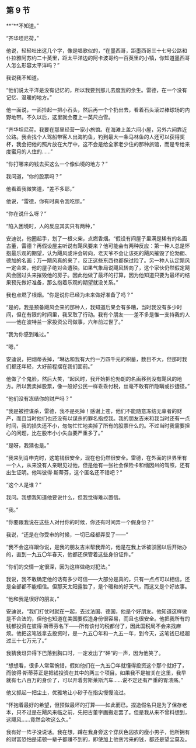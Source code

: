## 第 9 节

  **“**不知道。”

  “齐华坦尼荷，”

  他说，轻轻吐出这几个字，像是唱歌似的，“在墨西哥，距墨西哥三十七号公路和仆拉雅阿苏约二十英里，距太平洋边的阿卡波哥约一百英里的小镇，你知道墨西哥人怎么形容太平洋吗？”

  我说我不知道。

  “他们说太平洋是没有记忆的，所以我要到那儿去度我的余生。雷德，在一个没有记忆、温暖的地方。”

  他一面说，一面捡起一把小石头，然后再一个个扔出去，看着石头滚过棒球场的内野地带。不久以后，这里就会覆上一英尺白雪。

  “齐华坦尼荷。我要在那里经营一家小旅馆。在海滩上盖六间小屋，另外六间靠近公路。我会找个人驾船带客人出海钓鱼，钓到最大一条马林鱼的人还可以获得奖杯，我会把他的照片放在大厅中，这不会是给全家老少住的那种旅馆，而是专给来度蜜月的人住的……”

  “你打哪来的钱去买这么一个像仙境的地方？”

  我问道，“你的股票吗？”

  他看着我微笑道，“差不多耶，”

  他说，“雷德，你有时真令我吃惊。”

  “你在说什么呀？”

  “陷入困境时，人的反应其实只有两种，”

  安迪说，他圈起手，划了一根火柴，点燃香烟。“假设有间屋子里满是稀有的名画古董，雷德？再假设屋主听说有飓风要来？他可能会有两种反应：第一种人总是怀抱最乐观的期望，认为飓风或许会转向，老天爷不会让该死的飓风摧毁了伦勃朗、德加的名画；万一飓风真的来了，反正这些东西也都保过险了。另一种人认定飓风一定会来，他的屋子绝对会遭殃。如果气象局说飓风转向了，这个家伙仍然假定飓风会回过头来摧毁他的房子。因此他做了最坏的打算，因为他知道只要为最坏的结果预先做好准备，那么抱着乐观的期望就没关系。”

  我也点燃了根烟。“你是说你已经为未来做好准备了吗？”

  “是的，我是预备飓风会来的那种人，我知道后果会有多糟，当时我没有多少时间，但在有限的时间里，我采取了行动。我有个朋友——差不多是惟一支持我的人——他在波特兰一家投资公司做事，六年前过世了。”

  “我为你感到难过。”

  “嗯，”

  安迪说，把烟蒂丢掉，“琳达和我有大约一万四千元的积蓄，数目不大，但那时我们都还年轻，大好前程摆在我们面前。”

  他做了个鬼脸，然后大笑，“起风时，我开始把伦勃朗的名画移到没有飓风的地方。所以我卖掉股票，像一般好公民一样乖乖付税，丝毫不敢有所隐瞒或抄捷径。”

  “他们没有冻结你的财产吗？”

  “我是被控谋杀，雷德，我不是死掉！感谢上苍，他们不能随意冻结无辜者的财产，而且当时他们也还没有以谋杀的罪名指控我。我的朋友吉米和我当时还有一点时间，我的损失还不小，匆匆忙忙地卖掉了所有的股票什么的。不过当时我需要担心的问题，比在股市小小失血要严重多了。”

  “是呀，我猜也是。”

  “我来到肖申克时，这笔钱很安全，现在也仍然很安全。雷德，在外面的世界里有一个人，从来没有人亲眼见过他，但是他有一张社会保险卡和缅因州的驾照，还有出生证明。他叫彼得·斯蒂芬，这个匿名还不错吧？”

  “这个人是谁？”

  我问。我想我知道他要说什么，但我觉得难以置信。

  “我。”

  “你要跟我说在这些人对付你的时候，你还有时间弄一个假身份？”

  我说，“还是在你受审的时候，一切已经都弄妥了——”

  “我不会这样跟你说，是我的朋友吉米帮我弄的，他是在我上诉被驳回以后开始办的，直到一九五〇年春天，他都还保管着这些身份证件。”

  “你们的交情一定很深，因为这样做绝对犯法。”

  我说，我不敢确定他的话有多少可信——大部分是真的，只有一点点可以相信，还是全部都不能相信。但那天太阳露脸了，是个暖和的好天气，而这又是个好故事。

  “他和我是很好的朋友，”

  安迪说，“我们打仗时就在一起，去过法国、德国，他是个好朋友。他知道这样做是不合法的，但他也知道在美国要假造身份很容易，而且也很安全。他把我所有的钱都投资在彼得·斯蒂芬名下——所有该付的税都付了，因此国税局不会来找麻烦。他把这笔钱拿去投资时，是一九五〇年和一九五一年，到今天，这笔钱已经超过三十七万元了。”

  我猜我讶异得下巴落到胸口时，一定发出了“砰”的一声，因为他笑了。

  “想想看，很多人常常惋惜，假如他们在一九五〇年就懂得投资这个那个就好了，而彼得·斯蒂芬正是把钱投资在其中的两三个项目。如果我不是被关在这里，我早就有七八百万的身价了，可以开着劳斯莱斯汽车……说不定还有严重的胃溃疡。”

  他又抓起一把尘土，优雅地让小砂子在指尖慢慢流过。

  “怀抱着最好的希望，但预做最坏的打算——如此而已。捏造假名只是为了保存老本，只不过是在飓风来临之前，先把古董字画搬走罢了。但是我从来不曾料想到，这飓风……竟然会吹这么久。”

  我有好一阵子没说话。我在想，蹲在我身旁这个穿灰色囚衣的瘦小男子，他所拥有的财富恐怕是诺顿一辈子都赚不到的，即使加上他贪污来的钱，都还是望尘莫及。